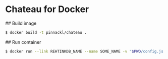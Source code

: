 # Chateau for Docker

## Build image
```bash
$ docker build -t pinnackl/chateau .
```


## Run container
```bash
$ docker run --link REHTINKDB_NAME --name SOME_NAME -v "$PWD/config.js:/chateau/config/config.js" -p 3000:3000 pinnackl/chateau
```